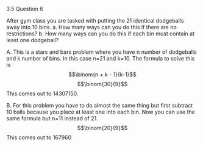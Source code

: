 3.5 Question 6

After gym class you are tasked with putting the 21 identical dodgeballs away into 10 bins.
a. How many ways can you do this if there are no restrictions?
b. How many ways can you do this if each bin must contain at least one dodgeball?


A. This is a stars and bars problem where you have n number of dodgeballs and k number of bins. 
In this case n=21 and k=10. 
The formula to solve this is 
$$\binom{n + k - 1}{k-1}$$
$$\binom{30}{9}$$
This comes out to 14307150.

B. For this problem you have to do almost the same thing but first subtract 10 balls because you place at least one into each bin.
Now you can use the same formula but n=11 instead of 21.
$$\binom{20}{9}$$
This comes out to 167960